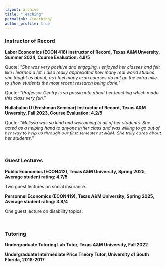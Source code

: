 ```yaml
---
layout: archive
title: "Teaching"
permalink: /teaching/
author_profile: true
---
```

### Instructor of Record

**Labor Economics (ECON 418) Instructor of Record, Texas A&M Unversity, Summer 2024, Course Evaluation: 4.8/5**

Quote: *"She was very positive and engaging, I enjoyed her classes and felt like I learned a lot. I also really appreciated how many real world studies she taught us about, as I feel many econ courses do not go the extra mile to show students the most recent research being done."*

Quote: *"Professor Gentry is so passionate about her teaching which made this class very fun."*


**Hullabaloo U (Freshman Seminar) Instructor of Record, Texas A&M Unversity, Fall 2023, Course Evaluation: 4.2/5**

Quote: *"Melissa was so kind and welcoming to all of her students. She acted as a helping hand to anyone in her class and was willing to go out of her way to help us through our first semester at A&M. She truly cares about her students."*

<br />

### Guest Lectures
**Public Economics (ECON412), Texas A&M University, Spring 2025, Average student rating: 4.7/5**

Two guest lectures on social insurance. 

**Personnel Economics (ECON419), Texas A&M University, Spring 2025, Average student rating: 3.8/4**

One guest lecture on disability topics. 

<br />

### Tutoring

**Undergraduate Tutoring Lab Tutor, Texas A&M University, Fall 2022**

**Undergraduate Intermediate Price Theory Tutor, University of South Florida, 2016-2017**

